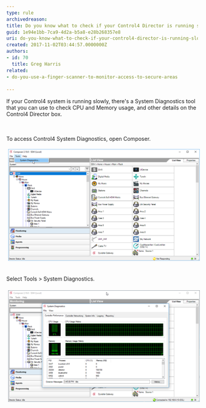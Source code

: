 ```yaml
---
type: rule
archivedreason: 
title: Do you know what to check if your Control4 Director is running slowly?
guid: 1e94e1bb-7ca9-4d2a-b5a8-e28b268357e8
uri: do-you-know-what-to-check-if-your-control4-director-is-running-slowly
created: 2017-11-02T03:44:57.0000000Z
authors:
- id: 70
  title: Greg Harris
related:
- do-you-use-a-finger-scanner-to-monitor-access-to-secure-areas

---
```



If your Control4 system is running slowly, there's a System Diagnostics tool that you can use to check CPU and Memory usage, and other details on the Control4 Director box.<br>
<br><excerpt class='endintro'></excerpt><br>
<p>To access Control4 System Diagnostics, open Composer. ​</p><p><img alt="Composer-Tools-System-Dianostics.png" src="Composer-Tools-System-Dianostics.png" style="margin:5px;width:808px;" /><br> </p><div>Select Tools > System Diagnostics. </div><div> </div><div><img alt="Composer-System-Dianostics.png" src="Composer-System-Dianostics.png" style="margin:5px;width:808px;" /><br> ​<br><br></div>



